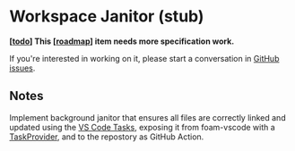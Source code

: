 # Workspace Janitor (stub)

**[[todo]] This [[roadmap]] item needs more specification work.** 

If you're interested in working on it, please start a conversation in [GitHub issues](https://github.com/foambubble/foam/issues).

## Notes

Implement background janitor that ensures all files are correctly linked and updated using the [VS Code Tasks](https://code.visualstudio.com/docs/editor/tasks), exposing it from foam-vscode with a [TaskProvider](https://code.visualstudio.com/api/extension-guides/task-provider), and to the repostory as GitHub Action.

[//begin]: # "Autogenerated link references for markdown compatibility"
[todo]: todo "Todo"
[roadmap]: roadmap "Roadmap"
[//end]: # "Autogenerated link references"
